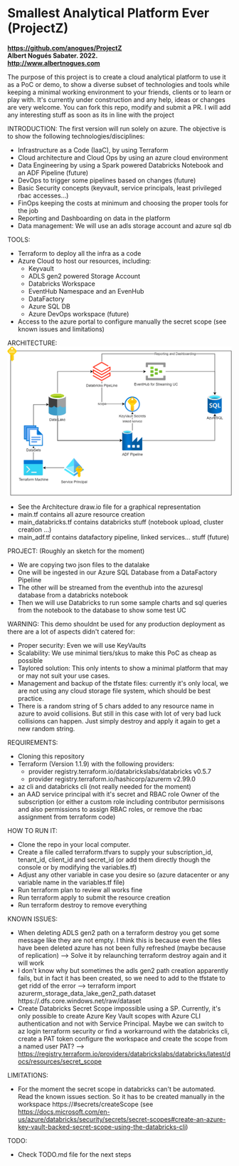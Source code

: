 # Smallest Analytical Platform Ever (ProjectZ)  
**https://github.com/anogues/ProjectZ**  
**Albert Nogués Sabater. 2022.**  
**http://www.albertnogues.com**  

The purpose of this project is to create a cloud analytical platform to use it as a PoC or demo, to show a diverse subset of technologies and tools while keeping a minimal working environment to your friends, clients or to learn or play with.
It's currently under construction and any help, ideas or changes are very welcome. You can fork this repo, modify and submit a PR. I will add any interesting stuff as soon as its in line with the project  

INTRODUCTION:
The first version will run solely on azure. The objective is to show the following technologies/disciplines:
* Infrastructure as a Code (IaaC), by using Terraform
* Cloud architecture and Cloud Ops by using an azure cloud environment
* Data Engineering by using a Spark powered Databricks Notebook and an ADF Pipeline (future)
* DevOps to trigger some pipelines based on changes (future)
* Basic Security concepts (keyvault, service principals, least privileged rbac accesses...)
* FinOps keeping the costs at minimum and choosing the proper tools for the job
* Reporting and Dashboarding on data in the platform
* Data management: We will use an adls storage account and azure sql db

TOOLS:
* Terraform to deploy all the infra as a code
* Azure Cloud to host our resources, including:
    + Keyvault
    + ADLS gen2 powered Storage Account
    + Databricks Workspace
    + EventHub Namespace and an EvenHub
    + DataFactory
    + Azure SQL DB
    + Azure DevOps workspace (future)
* Access to the azure portal to configure manually the secret scope (see known issues and limitations)

ARCHITECTURE:
![](architecture/Architecture.png "Temporary Architecture")
* See the Architecture draw.io file for a graphical representation
* main.tf contains all azure resource creation
* main_databricks.tf contains databricks stuff (notebook upload, cluster creation ...)
* main_adf.tf contains datafactory pipeline, linked services... stuff (future)

PROJECT: (Roughly an sketch for the moment)
* We are copying two json files to the datalake
* One will be ingested in our Azure SQL Database from a DataFactory Pipeline
* The other will be streamed from the eventhub into the azuresql database from a databricks notebook
* Then we will use Databricks to run some sample charts and sql queries from the notebook to the database to show some test UC

WARNING:
This demo shouldnt be used for any production deployment as there are a lot of aspects didn't catered for:
* Proper security: Even we will use KeyVaults
* Scalability: We use minimal tiers/skus to make this PoC as cheap as possible
* Taylored solution: This only intents to show a minimal platform that may or may not suit your use cases.
* Management and backup of the tfstate files: currently it's only local, we are not using any cloud storage file system, which should be best practice.
* There is a random string of 5 chars added to any resource name in azure to avoid collisions. But still in this case with lot of very bad luck collisions can happen. Just simply destroy and apply it again to get a new random string.

REQUIREMENTS:
* Cloning this repository
* Terraform (Version 1.1.9) with the following providers:
    + provider registry.terraform.io/databrickslabs/databricks v0.5.7
    + provider registry.terraform.io/hashicorp/azurerm v2.99.0
* az cli and databricks cli (not really needed for the moment)
* an AAD service principal with it's secret and RBAC role Owner of the subscription (or either a custom role including contributor permisisons and also permissions to assign RBAC roles, or remove the rbac assignment from terraform code)

HOW TO RUN IT:
* Clone the repo in your local computer.
* Create a file called terraform.tfvars to supply your subscription_id, tenant_id, client_id and secret_id (or add them directly though the console or by modifying the variables.tf)
* Adjust any other variable in case you desire so (azure datacenter or any variable name in the variables.tf file)
* Run terraform plan to review all works fine
* Run terraform apply to submit the resource creation
* Run terraform destroy to remove everything

KNOWN ISSUES:
* When deleting ADLS gen2 path on a terraform destroy you get some message like they are not empty. I think this is because even the files have been deleted azure has not been fully refreshed (maybe because of replication) --> Solve it by relaunching terraform destroy again and it will work
* I don't know why but sometimes the adls gen2 path creation apparently fails, but in fact it has been created, so we need to add to the tfstate to get ridd of the error --> terraform import azurerm_storage_data_lake_gen2_path.dataset https://<storageaccountname>.dfs.core.windows.net/raw/dataset
* Create Databricks Secret Scope impossible using a SP. Currently, it's only possible to create Azure Key Vault scopes with Azure CLI authentication and not with Service Principal. Maybe we can switch to az login terraform security or find a workarround with the databricks cli, create a PAT token configure the workspace and create the scope from a named user PAT? --> https://registry.terraform.io/providers/databrickslabs/databricks/latest/docs/resources/secret_scope

LIMITATIONS:
* For the moment the secret scope in databricks can't be automated. Read the known issues section. So it has to be created manually in the workspace https://<databricks-instance>#secrets/createScope (see https://docs.microsoft.com/en-us/azure/databricks/security/secrets/secret-scopes#create-an-azure-key-vault-backed-secret-scope-using-the-databricks-cli)

TODO:
* Check TODO.md file for the next steps